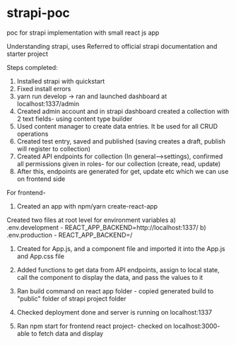 # strapi-poc
poc for strapi implementation with small react js app

Understanding strapi, uses
Referred to official strapi documentation and starter project

Steps completed: 

1. Installed strapi with quickstart
2. Fixed install errors
3. yarn run develop -> ran and launched dashboard at localhost:1337/admin
4. Created admin account and in strapi dashboard created a collection with 2 text fields- using content type builder
5. Used content manager to create data entries. It be used for all CRUD operations
6. Created test entry, saved and published (saving creates a draft, publish will register to collection)
7. Created API endpoints for collection (In general-->settings), confirmed all permissions given in roles- for our collection (create, read, update)
8. After this, endpoints are generated for get, update etc which we can use on frontend side

For frontend- 
1. Created an app with npm/yarn create-react-app

Created two files at root level for environment variables 
a) .env.development - REACT_APP_BACKEND=http://localhost:1337/
b) .env.production - REACT_APP_BACKEND=/

1. Created for App.js, and a component file and imported it into the App.js and App.css file
2. Added functions to get data from API endpoints, assign to local state, call the component to display 
the data, and pass the values to it

3. Ran build command on react app folder - copied generated build to "public" folder of strapi project folder
4. Checked deployment done and server is running on localhost:1337

5. Ran npm start for frontend react project- checked on localhost:3000- able to fetch data and display

